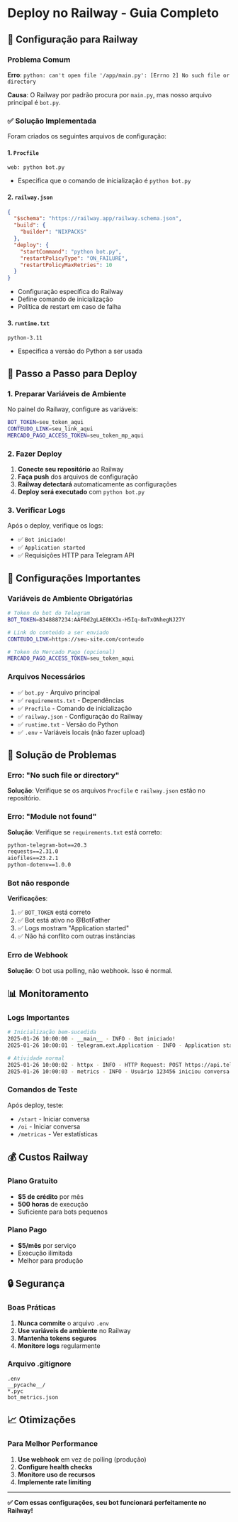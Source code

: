 # Deploy no Railway - Guia Completo

## 🚂 Configuração para Railway

### Problema Comum
**Erro**: `python: can't open file '/app/main.py': [Errno 2] No such file or directory`

**Causa**: O Railway por padrão procura por `main.py`, mas nosso arquivo principal é `bot.py`.

### ✅ Solução Implementada

Foram criados os seguintes arquivos de configuração:

#### 1. `Procfile`
```
web: python bot.py
```
- Especifica que o comando de inicialização é `python bot.py`

#### 2. `railway.json`
```json
{
  "$schema": "https://railway.app/railway.schema.json",
  "build": {
    "builder": "NIXPACKS"
  },
  "deploy": {
    "startCommand": "python bot.py",
    "restartPolicyType": "ON_FAILURE",
    "restartPolicyMaxRetries": 10
  }
}
```
- Configuração específica do Railway
- Define comando de inicialização
- Política de restart em caso de falha

#### 3. `runtime.txt`
```
python-3.11
```
- Especifica a versão do Python a ser usada

## 🚀 Passo a Passo para Deploy

### 1. Preparar Variáveis de Ambiente
No painel do Railway, configure as variáveis:

```bash
BOT_TOKEN=seu_token_aqui
CONTEUDO_LINK=seu_link_aqui
MERCADO_PAGO_ACCESS_TOKEN=seu_token_mp_aqui
```

### 2. Fazer Deploy
1. **Conecte seu repositório** ao Railway
2. **Faça push** dos arquivos de configuração
3. **Railway detectará** automaticamente as configurações
4. **Deploy será executado** com `python bot.py`

### 3. Verificar Logs
Após o deploy, verifique os logs:
- ✅ `Bot iniciado!`
- ✅ `Application started`
- ✅ Requisições HTTP para Telegram API

## 🔧 Configurações Importantes

### Variáveis de Ambiente Obrigatórias
```bash
# Token do bot do Telegram
BOT_TOKEN=8348887234:AAF0d2gLAE0KX3x-H5Iq-8mTxONhegNJ27Y

# Link do conteúdo a ser enviado
CONTEUDO_LINK=https://seu-site.com/conteudo

# Token do Mercado Pago (opcional)
MERCADO_PAGO_ACCESS_TOKEN=seu_token_aqui
```

### Arquivos Necessários
- ✅ `bot.py` - Arquivo principal
- ✅ `requirements.txt` - Dependências
- ✅ `Procfile` - Comando de inicialização
- ✅ `railway.json` - Configuração do Railway
- ✅ `runtime.txt` - Versão do Python
- ✅ `.env` - Variáveis locais (não fazer upload)

## 🐛 Solução de Problemas

### Erro: "No such file or directory"
**Solução**: Verifique se os arquivos `Procfile` e `railway.json` estão no repositório.

### Erro: "Module not found"
**Solução**: Verifique se `requirements.txt` está correto:
```txt
python-telegram-bot==20.3
requests==2.31.0
aiofiles==23.2.1
python-dotenv==1.0.0
```

### Bot não responde
**Verificações**:
1. ✅ `BOT_TOKEN` está correto
2. ✅ Bot está ativo no @BotFather
3. ✅ Logs mostram "Application started"
4. ✅ Não há conflito com outras instâncias

### Erro de Webhook
**Solução**: O bot usa polling, não webhook. Isso é normal.

## 📊 Monitoramento

### Logs Importantes
```bash
# Inicialização bem-sucedida
2025-01-26 10:00:00 - __main__ - INFO - Bot iniciado!
2025-01-26 10:00:01 - telegram.ext.Application - INFO - Application started

# Atividade normal
2025-01-26 10:00:02 - httpx - INFO - HTTP Request: POST https://api.telegram.org/bot.../getUpdates
2025-01-26 10:00:03 - metrics - INFO - Usuário 123456 iniciou conversa
```

### Comandos de Teste
Após deploy, teste:
- `/start` - Iniciar conversa
- `/oi` - Iniciar conversa
- `/metricas` - Ver estatísticas

## 💰 Custos Railway

### Plano Gratuito
- **$5 de crédito** por mês
- **500 horas** de execução
- Suficiente para bots pequenos

### Plano Pago
- **$5/mês** por serviço
- Execução ilimitada
- Melhor para produção

## 🔒 Segurança

### Boas Práticas
1. **Nunca commite** o arquivo `.env`
2. **Use variáveis de ambiente** no Railway
3. **Mantenha tokens seguros**
4. **Monitore logs** regularmente

### Arquivo .gitignore
```
.env
__pycache__/
*.pyc
bot_metrics.json
```

## 📈 Otimizações

### Para Melhor Performance
1. **Use webhook** em vez de polling (produção)
2. **Configure health checks**
3. **Monitore uso de recursos**
4. **Implemente rate limiting**

---

**✅ Com essas configurações, seu bot funcionará perfeitamente no Railway!**